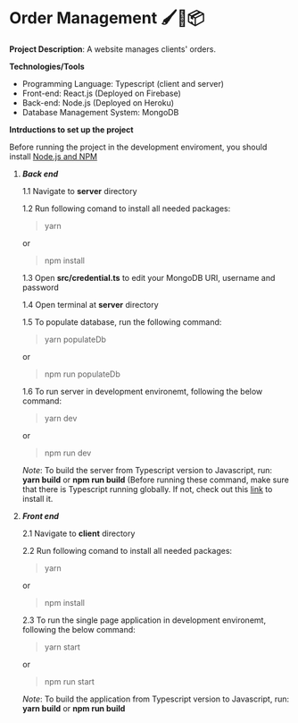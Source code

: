 # Order Management 🖌📗📦

__Project Description__: A website manages clients' orders.

<!-- __Live Demo__:
 - [Back-end on Heroku](https://order-managment.herokuapp.com/api/orders)
 - [Front-end on Firebase](https://order-mag.firebaseapp.com/) -->

__Technologies/Tools__
 - Programming Language: Typescript (client and server)
 - Front-end: React.js (Deployed on Firebase)
 - Back-end: Node.js (Deployed on Heroku)
 - Database Management System: MongoDB

__Intrductions to set up the project__

Before running the project in the development enviroment, you should install [Node.js and NPM](https://nodejs.org/en/)

   1. **_Back end_**
      
      1.1 Navigate to __server__ directory
      
      1.2 Run following comand to install all needed packages:
                
      > yarn 
      
      or
      
      > npm install
      
      1.3 Open __src/credential.ts__ to edit your MongoDB URI, username and password
      
      1.4 Open terminal at __server__ directory
      
      1.5 To populate database, run the following command:
      
      > yarn populateDb
      
      or
      
      > npm run populateDb
      
      1.6 To run server in development environemt, following the below command:
      
      > yarn dev
      
      or 
      
      > npm run dev
      
      _Note_: To build the server from Typescript version to Javascript, run: __yarn build__ or __npm run build__ (Before running these command, make sure that there is Typescript running globally. If not, check out this [link](https://www.typescriptlang.org/index.html#download-links) to install it.

   2. **_Front end_**
   
       2.1 Navigate to __client__ directory
      
      2.2 Run following comand to install all needed packages:
                
      > yarn 
      
      or
      
      > npm install
      
      2.3 To run the single page application in development environemt, following the below command:
      
      > yarn start
      
      or 
      
      > npm run start
      
      _Note_: To build the application from Typescript version to Javascript, run: __yarn build__ or __npm run build__
      
